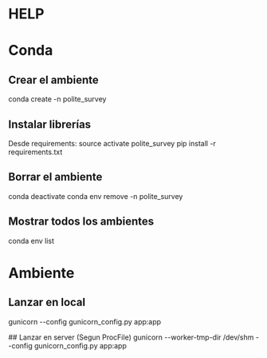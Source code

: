 # HELP

# Conda

## Crear el ambiente
conda create -n polite_survey

## Instalar librerías
Desde requirements:
source activate polite_survey
pip install -r requirements.txt

## Borrar el ambiente
conda deactivate
conda env remove -n polite_survey

## Mostrar todos los ambientes
conda env list

# Ambiente

## Lanzar en local
gunicorn --config gunicorn_config.py app:app

## Lanzar en server (Segun ProcFile)
gunicorn --worker-tmp-dir /dev/shm --config gunicorn_config.py app:app


